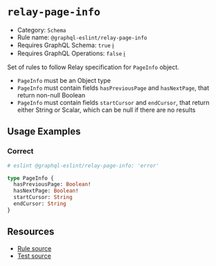 # `relay-page-info`

- Category: `Schema`
- Rule name: `@graphql-eslint/relay-page-info`
- Requires GraphQL Schema: `true`
  [ℹ️](/docs/getting-started#extended-linting-rules-with-graphql-schema)
- Requires GraphQL Operations: `false`
  [ℹ️](/docs/getting-started#extended-linting-rules-with-siblings-operations)

Set of rules to follow Relay specification for `PageInfo` object.

- `PageInfo` must be an Object type
- `PageInfo` must contain fields `hasPreviousPage` and `hasNextPage`, that return non-null Boolean
- `PageInfo` must contain fields `startCursor` and `endCursor`, that return either String or Scalar,
  which can be null if there are no results

## Usage Examples

### Correct

```graphql
# eslint @graphql-eslint/relay-page-info: 'error'

type PageInfo {
  hasPreviousPage: Boolean!
  hasNextPage: Boolean!
  startCursor: String
  endCursor: String
}
```

## Resources

- [Rule source](https://github.com/B2o5T/graphql-eslint/tree/master/packages/plugin/src/rules/relay-page-info.ts)
- [Test source](https://github.com/B2o5T/graphql-eslint/tree/master/packages/plugin/__tests__/relay-page-info.spec.ts)
